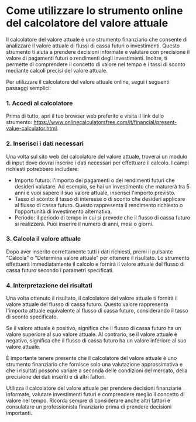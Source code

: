 Come utilizzare lo strumento online del calcolatore del valore attuale
======================================================================

Il calcolatore del valore attuale è uno strumento finanziario che consente di analizzare il valore attuale di flussi di cassa futuri o investimenti. Questo strumento ti aiuta a prendere decisioni informate e valutare con precisione il valore di pagamenti futuri o rendimenti degli investimenti. Inoltre, ti permette di comprendere il concetto di valore nel tempo e i tassi di sconto mediante calcoli precisi del valore attuale.

Per utilizzare il calcolatore del valore attuale online, segui i seguenti passaggi semplici:

### 1. Accedi al calcolatore

Prima di tutto, apri il tuo browser web preferito e visita il link dello strumento: <https://www.onlinecalculatorsfree.com/it/financial/present-value-calculator.html>.

### 2. Inserisci i dati necessari

Una volta sul sito web del calcolatore del valore attuale, troverai un modulo di input dove dovrai inserire i dati necessari per effettuare il calcolo. I campi richiesti potrebbero includere:

- Importo futuro: l'importo dei pagamenti o dei rendimenti futuri che desideri valutare. Ad esempio, se hai un investimento che maturerà tra 5 anni e vuoi sapere il suo valore attuale, inserisci l'importo previsto.
- Tasso di sconto: il tasso di interesse o di sconto che desideri applicare al flusso di cassa futuro. Questo rappresenta il rendimento richiesto o l'opportunità di investimento alternativa.
- Periodo: il periodo di tempo in cui si prevede che il flusso di cassa futuro si realizzerà. Puoi inserire il numero di anni, mesi o giorni.

### 3. Calcola il valore attuale

Dopo aver inserito correttamente tutti i dati richiesti, premi il pulsante "Calcola" o "Determina valore attuale" per ottenere il risultato. Lo strumento effettuerà immediatamente il calcolo e fornirà il valore attuale del flusso di cassa futuro secondo i parametri specificati.

### 4. Interpretazione dei risultati

Una volta ottenuto il risultato, il calcolatore del valore attuale ti fornirà il valore attuale del flusso di cassa futuro. Questo valore rappresenta l'importo attuale equivalente al flusso di cassa futuro, considerando il tasso di sconto specificato.

Se il valore attuale è positivo, significa che il flusso di cassa futuro ha un valore superiore al suo valore attuale. Al contrario, se il valore attuale è negativo, significa che il flusso di cassa futuro ha un valore inferiore al suo valore attuale.

È importante tenere presente che il calcolatore del valore attuale è uno strumento finanziario che fornisce solo una valutazione approssimativa e che i risultati possono variare a seconda delle condizioni del mercato, della precisione dei dati inseriti e di altri fattori.

Utilizza il calcolatore del valore attuale per prendere decisioni finanziarie informate, valutare investimenti futuri e comprendere meglio il concetto di valore nel tempo. Ricorda sempre di considerare anche altri fattori e consulatare un professionista finanziario prima di prendere decisioni importanti.
